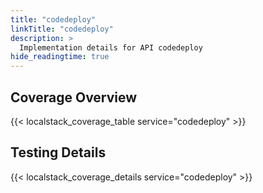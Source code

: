```yaml
---
title: "codedeploy"
linkTitle: "codedeploy"
description: >
  Implementation details for API codedeploy
hide_readingtime: true
---
```


## Coverage Overview
{{< localstack_coverage_table service="codedeploy" >}}

## Testing Details
{{< localstack_coverage_details service="codedeploy" >}}
